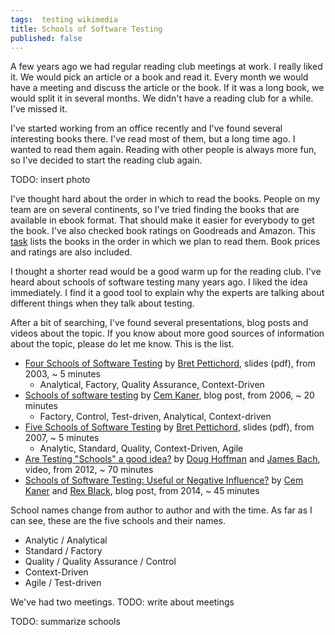 ```yaml
---
tags:  testing wikimedia
title: Schools of Software Testing
published: false
---
```

A few years ago we had regular reading club meetings at work. I really liked it. We would pick an article or a book and read it. Every month we would have a meeting and discuss the article or the book. If it was a long book, we would split it in several months. We didn't have a reading club for a while. I've missed it.

I've started working from an office recently and I've found several interesting books there. I've read most of them, but a long time ago. I wanted to read them again. Reading with other people is always more fun, so I've decided to start the reading club again.

TODO: insert photo

I've thought hard about the order in which to read the books. People on my team are on several continents, so I've tried finding the books that are available in ebook format. That should make it easier for everybody to get the book. I've also checked book ratings on Goodreads and Amazon. This [task](https://phabricator.wikimedia.org/T247665) lists the books in the order in which we plan to read them. Book prices and ratings are also included.

I thought a shorter read would be a good warm up for the reading club. I've heard about schools of software testing many years ago. I liked the idea immediately. I find it a good tool to explain why the experts are talking about different things when they talk about testing.

After a bit of searching, I've found several presentations, blog posts and videos about the topic. If you know about more good sources of information about the topic, please do let me know. This is the list.

- [Four Schools of Software Testing](http://www.testingeducation.org/conference/wtst_pettichord_FSofST2.pdf) by [Bret Pettichord](http://www.pettichord.com/), slides (pdf), from 2003, ~ 5 minutes
  - Analytical, Factory, Quality Assurance, Context-Driven
- [Schools of software testing](http://kaner.com/?p=15) by [Cem Kaner](https://en.wikipedia.org/wiki/Cem_Kaner), blog post, from 2006, ~ 20 minutes
  - Factory, Control, Test-driven, Analytical, Context-driven
- [Five Schools of Software Testing](https://www.prismnet.com/~wazmo/papers/four_schools.pdf) by [Bret Pettichord](http://www.pettichord.com/), slides (pdf), from 2007, ~ 5 minutes
  - Analytic, Standard, Quality, Context-Driven, Agile
- [Are Testing "Schools" a good idea?](https://youtu.be/4GwHGbQZP2s) by [Doug Hoffman](https://www.linkedin.com/in/doughoffman/) and [James Bach](https://en.wikipedia.org/wiki/James_Marcus_Bach), video, from 2012, ~ 70 minutes
- [Schools of Software Testing: Useful or Negative Influence?](https://context-driven-testing.com/schools-of-software-testing-useful-or-negative-influence/) by [Cem Kaner](https://en.wikipedia.org/wiki/Cem_Kaner) and [Rex Black](https://en.wikipedia.org/wiki/Rex_Black), blog post, from 2014, ~ 45 minutes

School names change from author to author and with the time. As far as I can see, these are the five schools and their names.

- Analytic / Analytical
- Standard / Factory
- Quality / Quality Assurance / Control
- Context-Driven
- Agile / Test-driven

We've had two meetings. TODO: write about meetings

TODO: summarize schools

